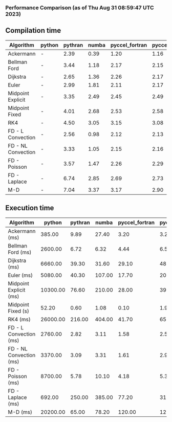 ### Performance Comparison (as of Thu Aug 31 08:59:47 UTC 2023)
## Compilation time
Algorithm                 | python                    | pythran                   | numba                     | pyccel_fortran            | pyccel_c                 
------------------------- | ------------------------- | ------------------------- | ------------------------- | ------------------------- | -------------------------
Ackermann                 | -                         | 2.39                      | 0.39                      | 1.20                      | 1.16                     
Bellman Ford              | -                         | 3.44                      | 1.18                      | 2.17                      | 2.15                     
Dijkstra                  | -                         | 2.65                      | 1.36                      | 2.26                      | 2.17                     
Euler                     | -                         | 2.99                      | 1.81                      | 2.11                      | 2.17                     
Midpoint Explicit         | -                         | 3.35                      | 2.49                      | 2.45                      | 2.49                     
Midpoint Fixed            | -                         | 4.01                      | 2.68                      | 2.53                      | 2.58                     
RK4                       | -                         | 4.50                      | 3.05                      | 3.15                      | 3.08                     
FD - L Convection         | -                         | 2.56                      | 0.98                      | 2.12                      | 2.13                     
FD - NL Convection        | -                         | 3.33                      | 1.05                      | 2.15                      | 2.16                     
FD - Poisson              | -                         | 3.57                      | 1.47                      | 2.26                      | 2.29                     
FD - Laplace              | -                         | 6.74                      | 2.85                      | 2.69                      | 2.73                     
M-D                       | -                         | 7.04                      | 3.37                      | 3.17                      | 2.90                     

## Execution time
Algorithm                 | python                    | pythran                   | numba                     | pyccel_fortran            | pyccel_c                 
------------------------- | ------------------------- | ------------------------- | ------------------------- | ------------------------- | -------------------------
Ackermann (ms)            | 385.00                    | 9.89                      | 27.40                     | 3.20                      | 3.26                     
Bellman Ford (ms)         | 2600.00                   | 6.72                      | 6.32                      | 4.44                      | 6.57                     
Dijkstra (ms)             | 6660.00                   | 39.30                     | 31.60                     | 29.10                     | 48.40                    
Euler (ms)                | 5080.00                   | 40.30                     | 107.00                    | 17.70                     | 201.00                   
Midpoint Explicit (ms)    | 10300.00                  | 76.60                     | 210.00                    | 28.00                     | 395.00                   
Midpoint Fixed (s)        | 52.20                     | 0.60                      | 1.08                      | 0.10                      | 1.95                     
RK4 (ms)                  | 26000.00                  | 216.00                    | 404.00                    | 41.70                     | 657.00                   
FD - L Convection (ms)    | 2760.00                   | 2.82                      | 3.11                      | 1.58                      | 2.54                     
FD - NL Convection (ms)   | 3370.00                   | 3.09                      | 3.31                      | 1.61                      | 2.98                     
FD - Poisson (ms)         | 8700.00                   | 5.78                      | 10.10                     | 4.18                      | 5.30                     
FD - Laplace (ms)         | 692.00                    | 250.00                    | 385.00                    | 77.20                     | 315.00                   
M-D (ms)                  | 20200.00                  | 65.00                     | 78.20                     | 120.00                    | 121.00                   
